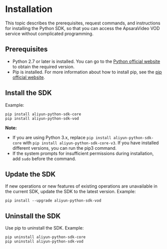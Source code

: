# Installation

This topic describes the prerequisites, request commands, and instructions for installing the Python SDK, so that you can access the ApsaraVideo VOD service without complicated programming.

## Prerequisites

-   Python 2.7 or later is installed. You can go to the [Python official website](https://www.python.org/?spm=a2c4g.11186623.2.15.285b7d4eSeGrKF) to obtain the required version.
-   Pip is installed. For more information about how to install pip, see the [pip official website](https://pip.pypa.io/en/stable/installing/?spm=a2c4g.11186623.2.16.285b7d4ejMAbI5).

## Install the SDK

Example:

```
pip install aliyun-python-sdk-core
pip install aliyun-python-sdk-vod
```

**Note:**

-   If you are using Python 3.x, replace `pip install aliyun-python-sdk-core` with `pip install aliyun-python-sdk-core-v3`. If you have installed different versions, you can run the pip3 command.
-   If the system prompts for insufficient permissions during installation, add `sudo` before the command.

## Update the SDK

If new operations or new features of existing operations are unavailable in the current SDK, update the SDK to the latest version. Example:

```
pip install --upgrade aliyun-python-sdk-vod
```

## Uninstall the SDK

Use pip to uninstall the SDK. Example:

```
pip uninstall aliyun-python-sdk-core
pip uninstall aliyun-python-sdk-vod
```

